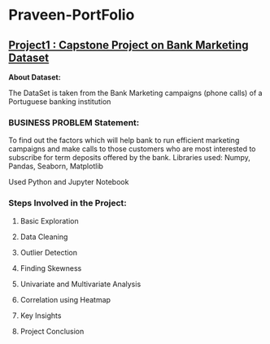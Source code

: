 # Praveen-PortFolio

## [Project1 : Capstone Project on Bank Marketing  Dataset](https://github.com/praveen311094/EDA-Capstone-project)

**About Dataset:**

The DataSet is taken from the Bank Marketing campaigns (phone calls) of a Portuguese banking institution

### BUSINESS PROBLEM Statement:

To find out the factors which will help bank to run efficient marketing campaigns and make calls to those customers who are most interested to subscribe for term deposits offered by the bank. Libraries used: Numpy, Pandas, Seaborn, Matplotlib

Used Python and Jupyter Notebook

### Steps Involved in the Project:

1. Basic Exploration

2. Data Cleaning

3. Outlier Detection

4. Finding Skewness

5. Univariate and Multivariate Analysis

6. Correlation using Heatmap

7. Key Insights

8. Project Conclusion
